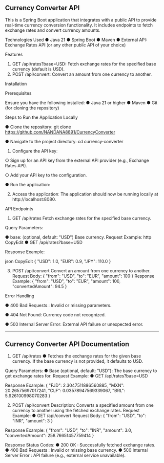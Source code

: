 Currency Converter API
--------------------------------------------------------------------------------------------------------------------------------------------------------------------------------------------------------------------
This is a Spring Boot application that integrates with a public API to provide real-time currency conversion functionality. It includes endpoints to fetch exchange rates and convert currency amounts.

Technologies Used
● Java 21
● Spring Boot
● Maven
● External API: Exchange Rates API (or any other public API of your choice)

Features
1. GET /api/rates?base=USD: Fetch exchange rates for the specified base currency
(default is USD).
2. POST /api/convert: Convert an amount from one currency to another.

Installation

Prerequisites

Ensure you have the following installed:
● Java 21 or higher
● Maven
● Git (for cloning the repository)

Steps to Run the Application Locally

● Clone the repository:
git clone https://github.com/NANDANA8891/CurrencyConverter

● Navigate to the project directory:
cd currency-converter

1. Configure the API key:

○ Sign up for an API key from the external API provider (e.g., Exchange Rates API).

○ Add your API key to the configuration.

● Run the application:

2. Access the application: The application should now be running locally at http://localhost:8080.

API Endpoints

1. GET /api/rates
Fetch exchange rates for the specified base currency.

Query Parameters:

● base: (optional, default: "USD") Base currency.
Request Example:
http
CopyEdit
● GET /api/rates?base=USD

Response Example:

json
CopyEdit
{
"USD": 1.0,
"EUR": 0.9,
"JPY": 110.0
}

3. POST /api/convert
Convert an amount from one currency to another.
Request Body:
{
"from": "USD",
"to": "EUR",
"amount": 100
}
Response Example:
{
"from": "USD",
"to": "EUR",
"amount": 100,
"convertedAmount": 94.5
}

Error Handling

● 400 Bad Requests : Invalid or missing parameters.

● 404 Not Found: Currency code not recognized.

● 500 Internal Server Error: External API failure or unexpected error.


--------------------------------------------------------------------------------------------------------------------------------------------------------------------------------------------------------------------
 Currency Converter API Documentation
 ----------------------------------------
1. GET /api/rates
●	Fetches the exchange rates for the given base currency. If the base currency is not provided, it defaults to USD.

Query Parameters:
●	 Base (optional, default: "USD"): The base currency to get exchange rates for.
Request Example:
●	GET /api/rates?base=USD

Response Example:
{
    "FJD": 2.3047511886560885,
    "MXN": 20.26575697017241,
    "CLF": 0.03578947569339067,
    "BRL": 5.926100998070283
}

2. POST /api/convert
Description: Converts a specified amount from one currency to another using the fetched exchange rates.
Request Example:
●	GET /api/convert
Request Body:
{
  "from": "USD",
  "to": "INR",
  "amount": 3
}



Response Example:
{
    "from": "USD",
    "to": "INR",
    "amount": 3.0,
    "convertedAmount": 258.76651457759414
}


Response Status Codes:
●	200 OK : Successfully fetched exchange rates.
●	400 Bad Requests : Invalid or missing base currency.
●	500 Internal Server Error : API failure (e.g., external service unavailable).



